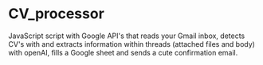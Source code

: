 # CV_processor
JavaScript script with Google API's that reads your Gmail inbox, detects CV's with and extracts information within threads (attached files and body) with openAI, fills a Google sheet and sends a cute confirmation email.

